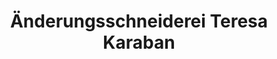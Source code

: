 ---
title: "Änderungsschneiderei Teresa Karaban"
url: /bobenheim-roxheim/aenderungsschneiderei-teresa-karaban/
shop: Schneiderei
---